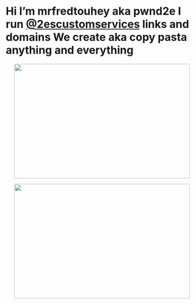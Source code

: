 
# Hi I’m mrfredtouhey aka pwnd2e I run [@2escustomservices](https://www.2escustomservices.com) links and domains We create aka copy pasta  anything and everything










<p align="center">
  <img width="460" height="300" src="https://user-images.githubusercontent.com/104146035/226494935-1cfaffb7-bfa6-4089-8ef5-2e3c9187bad3.png">
</p>
<p align="center">
  <img width="460" height="300" src="https://user-images.githubusercontent.com/104146035/194730431-75dcabef-6139-41d2-bccf-7ac9c814c9d1.gif">
</p>
